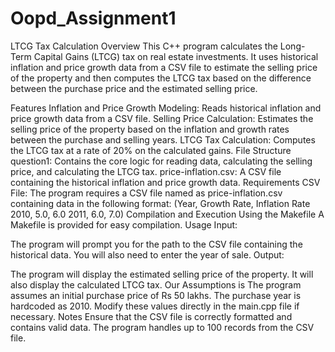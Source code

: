 # Oopd_Assignment1
LTCG Tax Calculation 
Overview
This C++ program calculates the Long-Term Capital Gains (LTCG) tax on real estate investments. It uses historical inflation and price growth data from a CSV file to estimate the selling price of the property and then computes the LTCG tax based on the difference between the purchase price and the estimated selling price.

Features
Inflation and Price Growth Modeling: Reads historical inflation and price growth data from a CSV file.
Selling Price Calculation: Estimates the selling price of the property based on the inflation and growth rates between the purchase and selling years.
LTCG Tax Calculation: Computes the LTCG tax at a rate of 20% on the calculated gains.
File Structure
question1: Contains the core logic for reading data, calculating the selling price, and calculating the LTCG tax.
price-inflation.csv: A CSV file containing the historical inflation and price growth data.
Requirements
CSV File: The program requires a CSV file named as price-inflation.csv containing data in the following format:
(Year, Growth Rate, Inflation Rate
2010, 5.0, 6.0
2011, 6.0, 7.0)
Compilation and Execution
Using the Makefile
A Makefile is provided for easy compilation.
Usage
Input:

The program will prompt you for the path to the CSV file containing the historical data.
You will also need to enter the year of sale.
Output:

The program will display the estimated selling price of the property.
It will also display the calculated LTCG tax.
Our Assumptions is 
The program assumes an initial purchase price of Rs 50 lakhs.
The purchase year is hardcoded as 2010. Modify these values directly in the main.cpp file if necessary.
Notes
Ensure that the CSV file is correctly formatted and contains valid data.
The program handles up to 100 records from the CSV file.
